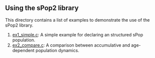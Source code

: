 ## Using the sPop2 library

This directory contains a list of examples to demonstrate the use of the sPop2 library.

1. <a href="ex1_simple/">ex1_simple.c</a>: A simple example for declaring an structured sPop population. 
2. <a href="ex2_compare/">ex2_compare.c</a>: A comparison between accumulative and age-dependent population dynamics. 
